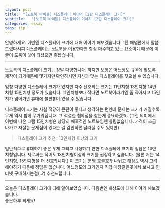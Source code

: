 ```yaml
---
layout: post
title:  "[노트북 바이블] 디스플레이 이야기 [2탄 디스플레이 크기]"
subtitle:   "[노트북 바이블] 디스플레이 이야기 [2탄 디스플레이 크기]"
categories: essay
tags: tip
---
```















안녕하세요. 이번엔 디스플레이 크기에 대해 이야기 해보겠습니다. 1탄 패널편에서 말씀 드렸다시피 디스플레이는 노트북을 이용한다면 항상 마주하고 있는 요소이기 때문에 이 글이 도움이 많이 되셨으면 좋겠습니다.

























* * *

























노트북의 디스플레이 크기는 정말 다양합니다. 하지만 보통은 어느정도 규격에 맞도록 제작이 되기때문에 몇가지만 확인하시면 자신과 맞는 디스플레이를 찾으실 수 있습니다.

























엄청 다양한 디스플레이 크기가 있지만 자주 선호되는 크기는 11인치형 13인치형 14인치형 15인치형 정도가 있습니다. 11인치형보다 작다면 노트북이라기엔 좀 작아지고 15인치가 넘어가면 휴대에 불편함이 있을 수 있습니다.

























디스플레이 크기는 사실 적당히 큰편이 좋다고 생각하는 편인데 문제는 크기가 커질수록 무게 역시 함께 무거워집니다. 그 적절한 협의점을 찾는게 중요하겠죠. (그런 의미에서 이번에 나온 그램 15인치형은 상당히 매혹적인 노트북임엔 틀림없습니다. 가격이 조금 나가고 자잘한 문제점이 있다는 걸 감안하면 달라질 수도 있지만)

























> 디스플레이 크기 추천 : 13인치형 이상의 크기

























일반적으로 휴대하기 좋은 무게 그리고 사용하기 편한 디스플레이 크기의 접점은 13인치형입니다. 저로써는 적어도 13인치형이상의 크기를 권장하고 싶습니다. (물론 저는 14인치형, 15인치형을 더 선호합니다.) 이 크기는 분명 호불호가 나뉘고 해상도 역시 고려해야하기 때문에 정답은 없습니다. 어느정도의 크기인지 직접 매장같은곳에서 보시고 인터넷 구매하시는걸(..?) 추천드립니다.

























* * *

























오늘은 디스플레이 크기에 대해 알아보았습니다. 다음번엔 해상도에 대해 이야기 해보겠습니다.  
좋은하루 되세요!
